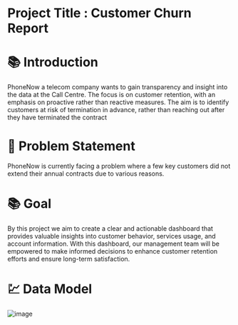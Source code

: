 #  Project Title : Customer Churn Report 

# 📚 Introduction

PhoneNow a telecom company wants to gain transparency and insight into the data at the Call Centre. The focus is on customer retention, with an emphasis on proactive rather than reactive measures. The aim is to identify customers at risk of termination in advance, rather than reaching out after they have terminated the contract


# :exploding_head:  Problem Statement

PhoneNow is currently facing a problem where a few key customers did not extend their annual contracts due to various reasons.

# 📚 Goal

By this project we aim to create a clear and actionable dashboard that provides valuable insights into customer behavior, services usage, and account information. With this dashboard, our management team will be empowered to make informed decisions to enhance customer retention efforts and ensure long-term satisfaction.



# 💹 Data Model

![image](https://github.com/saksham-mishra24/CUSTOMER-CHURN-REPORT/assets/120908587/e45d102c-2298-4168-b26e-70dd3d55e3b8)







